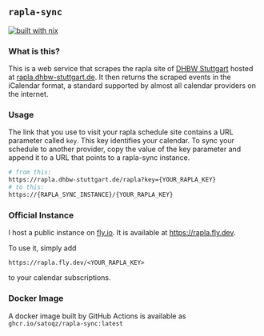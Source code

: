 ## `rapla-sync`

[![built with nix](https://builtwithnix.org/badge.svg)](https://builtwithnix.org)

### What is this?

This is a web service that scrapes the rapla site of [DHBW Stuttgart](https://dhbw-stuttgart.de) hosted at [rapla.dhbw-stuttgart.de](https://rapla.dhbw-stuttgart.de).
It then returns the scraped events in the iCalendar format, a standard supported by almost all calendar providers on the internet.

### Usage

The link that you use to visit your rapla schedule site contains a URL parameter called `key`. This key identifies your calendar. To sync your schedule to another provider, copy the value of the key parameter and append it to a URL that points to a rapla-sync instance.

```sh
# from this:
https://rapla.dhbw-stuttgart.de/rapla?key={YOUR_RAPLA_KEY}
# to this:
https://{RAPLA_SYNC_INSTANCE}/{YOUR_RAPLA_KEY}
```

### Official Instance

I host a public instance on [fly.io](https://fly.io). It is available at https://rapla.fly.dev.

To use it, simply add 

```
https://rapla.fly.dev/<YOUR_RAPLA_KEY>
```

to your calendar subscriptions.

### Docker Image

A docker image built by GitHub Actions is available as `ghcr.io/satoqz/rapla-sync:latest`

